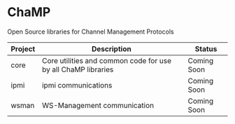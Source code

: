 # ChaMP
Open Source libraries for Channel Management Protocols

| Project | Description | Status |
| ------- | ----------- | ------ |
| core    | Core utilities and common code for use by all ChaMP libraries | Coming Soon |
| ipmi    | ipmi communications | Coming Soon |
| wsman   | WS-Management communication | Coming Soon |


